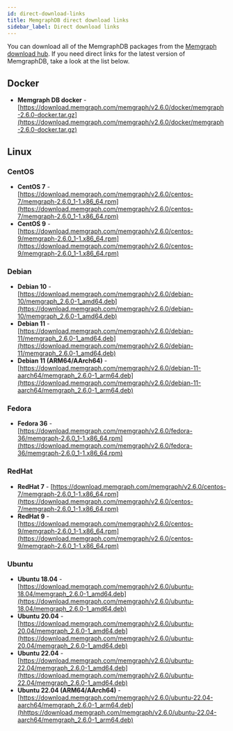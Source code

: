 ```yaml
---
id: direct-download-links
title: MemgraphDB direct download links
sidebar_label: Direct download links
---
```


You can download all of the MemgraphDB packages from the [Memgraph download
hub](https://memgraph.com/download/). If you need direct links for the latest
version of MemgraphDB, take a look at the list below.

## Docker

- **Memgraph DB docker** -
  [https://download.memgraph.com/memgraph/v2.6.0/docker/memgraph-2.6.0-docker.tar.gz](https://download.memgraph.com/memgraph/v2.6.0/docker/memgraph-2.6.0-docker.tar.gz)

## Linux

### CentOS

- **CentOS 7** -
  [https://download.memgraph.com/memgraph/v2.6.0/centos-7/memgraph-2.6.0_1-1.x86_64.rpm](https://download.memgraph.com/memgraph/v2.6.0/centos-7/memgraph-2.6.0_1-1.x86_64.rpm)
- **CentOS 9** -
  [https://download.memgraph.com/memgraph/v2.6.0/centos-9/memgraph-2.6.0_1-1.x86_64.rpm](https://download.memgraph.com/memgraph/v2.6.0/centos-9/memgraph-2.6.0_1-1.x86_64.rpm)

### Debian

- **Debian 10** -
  [https://download.memgraph.com/memgraph/v2.6.0/debian-10/memgraph_2.6.0-1_amd64.deb](https://download.memgraph.com/memgraph/v2.6.0/debian-10/memgraph_2.6.0-1_amd64.deb)
- **Debian 11** -
  [https://download.memgraph.com/memgraph/v2.6.0/debian-11/memgraph_2.6.0-1_amd64.deb](https://download.memgraph.com/memgraph/v2.6.0/debian-11/memgraph_2.6.0-1_amd64.deb)
- **Debian 11 (ARM64/AArch64)** -
  [https://download.memgraph.com/memgraph/v2.6.0/debian-11-aarch64/memgraph_2.6.0-1_arm64.deb](https://download.memgraph.com/memgraph/v2.6.0/debian-11-aarch64/memgraph_2.6.0-1_arm64.deb)


### Fedora

- **Fedora 36** - [https://download.memgraph.com/memgraph/v2.6.0/fedora-36/memgraph-2.6.0_1-1.x86_64.rpm](https://download.memgraph.com/memgraph/v2.6.0/fedora-36/memgraph-2.6.0_1-1.x86_64.rpm)

### RedHat

- **RedHat 7** -
  [https://download.memgraph.com/memgraph/v2.6.0/centos-7/memgraph-2.6.0_1-1.x86_64.rpm](https://download.memgraph.com/memgraph/v2.6.0/centos-7/memgraph-2.6.0_1-1.x86_64.rpm)
- **RedHat 9** -
  [https://download.memgraph.com/memgraph/v2.6.0/centos-9/memgraph-2.6.0_1-1.x86_64.rpm](https://download.memgraph.com/memgraph/v2.6.0/centos-9/memgraph-2.6.0_1-1.x86_64.rpm)


### Ubuntu

- **Ubuntu 18.04** -
  [https://download.memgraph.com/memgraph/v2.6.0/ubuntu-18.04/memgraph_2.6.0-1_amd64.deb](https://download.memgraph.com/memgraph/v2.6.0/ubuntu-18.04/memgraph_2.6.0-1_amd64.deb)
- **Ubuntu 20.04** -
  [https://download.memgraph.com/memgraph/v2.6.0/ubuntu-20.04/memgraph_2.6.0-1_amd64.deb](https://download.memgraph.com/memgraph/v2.6.0/ubuntu-20.04/memgraph_2.6.0-1_amd64.deb)
- **Ubuntu 22.04** -
  [https://download.memgraph.com/memgraph/v2.6.0/ubuntu-22.04/memgraph_2.6.0-1_amd64.deb](https://download.memgraph.com/memgraph/v2.6.0/ubuntu-22.04/memgraph_2.6.0-1_amd64.deb)
- **Ubuntu 22.04 (ARM64/AArch64)** -
  [https://download.memgraph.com/memgraph/v2.6.0/ubuntu-22.04-aarch64/memgraph_2.6.0-1_arm64.deb](hhttps://download.memgraph.com/memgraph/v2.6.0/ubuntu-22.04-aarch64/memgraph_2.6.0-1_arm64.deb)